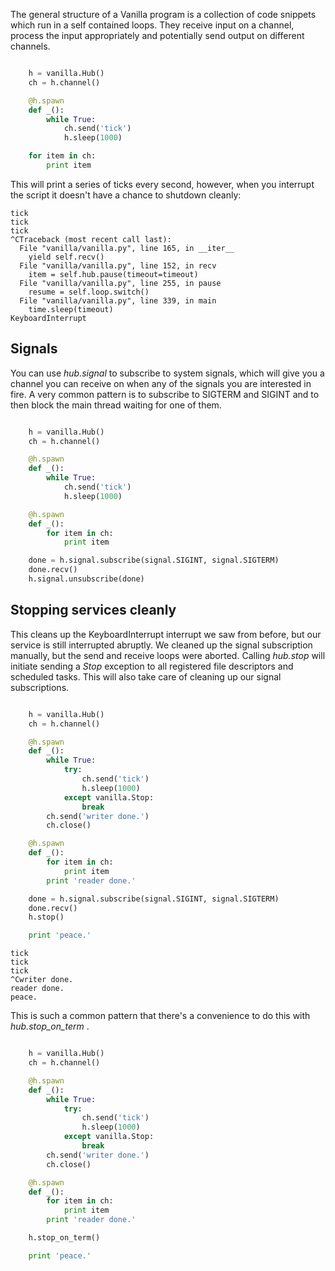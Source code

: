 
The general structure of a Vanilla program is a collection of code snippets
which run in a self contained loops. They receive input on a channel, process
the input appropriately and potentially send output on different channels.

```python

    h = vanilla.Hub()
    ch = h.channel()

    @h.spawn
    def _():
        while True:
            ch.send('tick')
            h.sleep(1000)

    for item in ch:
        print item
```

This will print a series of ticks every second, however, when you interrupt the
script it doesn't have a chance to shutdown cleanly:

    tick
    tick
    tick
    ^CTraceback (most recent call last):
      File "vanilla/vanilla.py", line 165, in __iter__
        yield self.recv()
      File "vanilla/vanilla.py", line 152, in recv
        item = self.hub.pause(timeout=timeout)
      File "vanilla/vanilla.py", line 255, in pause
        resume = self.loop.switch()
      File "vanilla/vanilla.py", line 339, in main
        time.sleep(timeout)
    KeyboardInterrupt


## Signals

You can use *hub.signal* to subscribe to system signals, which will give you a
channel you can receive on when any of the signals you are interested in fire.
A very common pattern is to subscribe to SIGTERM and SIGINT and to then block
the main thread waiting for one of them.

```python

    h = vanilla.Hub()
    ch = h.channel()

    @h.spawn
    def _():
        while True:
            ch.send('tick')
            h.sleep(1000)

    @h.spawn
    def _():
        for item in ch:
            print item

    done = h.signal.subscribe(signal.SIGINT, signal.SIGTERM)
    done.recv()
    h.signal.unsubscribe(done)
```

## Stopping services cleanly

This cleans up the KeyboardInterrupt interrupt we saw from before, but our
service is still interrupted abruptly. We cleaned up the signal subscription
manually, but the send and receive loops were aborted. Calling *hub.stop* will
initiate sending a *Stop* exception to all registered file descriptors and
scheduled tasks. This will also take care of cleaning up our signal
subscriptions.

```python

    h = vanilla.Hub()
    ch = h.channel()

    @h.spawn
    def _():
        while True:
            try:
                ch.send('tick')
                h.sleep(1000)
            except vanilla.Stop:
                break
        ch.send('writer done.')
        ch.close()

    @h.spawn
    def _():
        for item in ch:
            print item
        print 'reader done.'

    done = h.signal.subscribe(signal.SIGINT, signal.SIGTERM)
    done.recv()
    h.stop()

    print 'peace.'
```

    tick
    tick
    tick
    ^Cwriter done.
    reader done.
    peace.


This is such a common pattern that there's a convenience to do this with
*hub.stop_on_term* .

```python

    h = vanilla.Hub()
    ch = h.channel()

    @h.spawn
    def _():
        while True:
            try:
                ch.send('tick')
                h.sleep(1000)
            except vanilla.Stop:
                break
        ch.send('writer done.')
        ch.close()

    @h.spawn
    def _():
        for item in ch:
            print item
        print 'reader done.'

    h.stop_on_term()

    print 'peace.'
```
